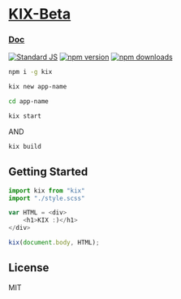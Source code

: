 # [KIX-Beta](https://kixjs.ml/)
### [Doc](https://kixjs.ml/docs/)
[![Standard JS][standard-js-src]][standard-js-href]
[![npm version][npm-version-src]][npm-version-href]
[![npm downloads][npm-downloads-src]][npm-downloads-href]
<!-- [![discord server][discord-server-src]][discord-server-href] -->
<!-- [![bundle phobia][bundle-phobia-src]][bundle-phobia-href]  -->
 
 


```bash
npm i -g kix
```
```bash
kix new app-name
```
```bash
cd app-name
```
```bash
kix start
```
AND
```bash
kix build
```

## Getting Started

```js
import kix from "kix"
import "./style.scss"

var HTML = <div>
    <h1>KIX :)</h1> 
</div>

kix(document.body, HTML);  
```



## License

MIT

<!-- Refs -->
[standard-js-src]: https://img.shields.io/badge/license-MIT-brightgreen?&style=flat-square
[standard-js-href]: https://github.com/Generalsimus/KIX/blob/master/LICENSE

[npm-version-src]: https://img.shields.io/npm/v/kix?&style=flat-square
[npm-version-href]: https://www.npmjs.com/package/kix

[npm-downloads-src]: https://img.shields.io/npm/dt/kix?&style=flat-square
[npm-downloads-href]: https://www.npmjs.com/package/kix

[bundle-phobia-src]: https://img.shields.io/bundlephobia/min/kix?&style=flat-square&color=red
[bundle-phobia-href]: https://packagephobia.com/result?p=kix
 
[discord-server-src]: https://img.shields.io/discord/997869290336288809?color=%235865f2&label=discord&style=flat-square
[discord-server-href]: https://discord.gg/JHDPzyF4fX
 
